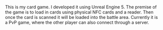 This is my card game. I developed it using Unreal Engine 5. The premise of the game is to load in cards using physical NFC cards and a reader. Then once the card is scanned it will be loaded into the battle area. Currently it is a PvP game, where the other player can also connect through a server.
